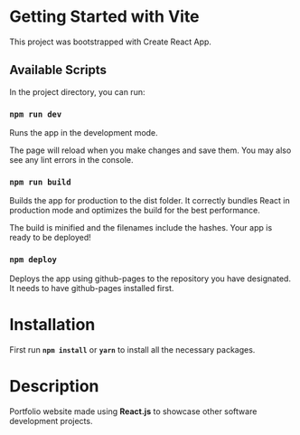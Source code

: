# Getting Started with Vite
This project was bootstrapped with Create React App.

## Available Scripts
In the project directory, you can run:

### ```npm run dev```
Runs the app in the development mode.

The page will reload when you make changes and save them.
You may also see any lint errors in the console.

### ```npm run build```
Builds the app for production to the dist folder.
It correctly bundles React in production mode and optimizes the build for the best performance.

The build is minified and the filenames include the hashes.
Your app is ready to be deployed!

### ```npm deploy```
Deploys the app using github-pages to the repository you have designated.
It needs to have github-pages installed first.

# Installation
First run **```npm install```** or **```yarn```** to install all the necessary packages.

# Description
Portfolio website made using **React.js** to showcase other software development projects.
